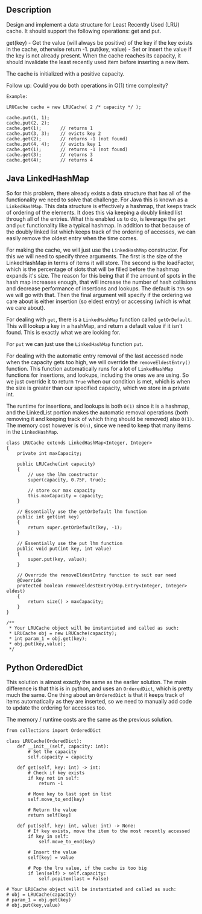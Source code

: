 ## Description

Design and implement a data structure for Least Recently Used (LRU) cache. It should support the following operations: get and put.

get(key) - Get the value (will always be positive) of the key if the key exists in the cache, otherwise return -1.
put(key, value) - Set or insert the value if the key is not already present. When the cache reaches its capacity, it should invalidate the least recently used item before inserting a new item.

The cache is initialized with a positive capacity.

Follow up:
Could you do both operations in O(1) time complexity?

```
Example:

LRUCache cache = new LRUCache( 2 /* capacity */ );

cache.put(1, 1);
cache.put(2, 2);
cache.get(1);       // returns 1
cache.put(3, 3);    // evicts key 2
cache.get(2);       // returns -1 (not found)
cache.put(4, 4);    // evicts key 1
cache.get(1);       // returns -1 (not found)
cache.get(3);       // returns 3
cache.get(4);       // returns 4
```

## Java LinkedHashMap

So for this problem, there already exists a data structure that has all of the functionality we need to solve that challenge. For Java this is known as a `LinkedHashMap`. This data structure is effectively a hashmap, that keeps track of ordering of the elements. It does this via keeping a doubly linked list through all of the entries. What this enabled us to do, is leverage the `get` and `put` functionality like a typical hashmap. In addition to that because of the doubly linked list which keeps track of the ordering of accesses, we can easily remove the oldest entry when the time comes.

For making the cache, we will just use the `LinkedHashMap` constructor. For this we will need to specify three arguments. The first is the size of the LinkedHashMap in terms of items it will store. The second is the loadFactor, which is the percentage of slots that will be filled before the hashmap expands it's size. The reason for this being that if the amount of spots in the hash map increases enough, that will increase the number of hash collisions and decrease performance of insertions and lookups. The default is `75%` so we will go with that. Then the final argument will specify if the ordering we care about is either insertion (so eldest entry) or accessing (which is what we care about).

For dealing with `get`, there is a `LinkedHashMap` function called `getOrDefault`. This will lookup a key in a hashMap, and return a default value if it isn't found. This is exactly what we are looking for.

For `put` we can just use the `LinkedHashMap` function `put`.

For dealing with the automatic entry removal of the last accessed node when the capacity gets too high, we will override the `removeEldestEntry()` function. This function automatically runs for a lot of `LinkedHashMap` functions for insertions, and lookups, including the ones we are using. So we just override it to return `True` when our condition is met, which is when the size is greater than our specified capacity, which we store in a private int.

The runtime for insertions, and lookups is both `O(1)` since it is a hashmap, and the LinkedList portion makes the automatic removal operations (both removing it and keeping track of which thing should be removed) also `O(1)`. The memory cost however is `O(n)`, since we need to keep that many items in the `LinkedHashMap`.

```
class LRUCache extends LinkedHashMap<Integer, Integer>
{
    private int maxCapacity;
    
    public LRUCache(int capacity) 
    {
        // use the lhm constructor
        super(capacity, 0.75F, true);
        
        // store our max capacity
        this.maxCapacity = capacity;
    }
    
    // Essentially use the getOrDefault lhm function
    public int get(int key) 
    {
        return super.getOrDefault(key, -1);
    }

    // Essentially use the put lhm function
    public void put(int key, int value) 
    {
        super.put(key, value);
    }
    
    // Override the removeEldestEntry function to suit our need
    @Override
    protected boolean removeEldestEntry(Map.Entry<Integer, Integer> eldest)
    {
        return size() > maxCapacity;
    }
}

/**
 * Your LRUCache object will be instantiated and called as such:
 * LRUCache obj = new LRUCache(capacity);
 * int param_1 = obj.get(key);
 * obj.put(key,value);
 */
```

## Python OrderedDict

This solution is almost exactly the same as the earlier solution. The main difference is that this is in python, and uses an `OrderedDict`, which is pretty much the same. One thing about an `OrderedDict` is that it keeps track of items automatically as they are inserted, so we need to manually add code to update the ordering for accesses too.

The memory / runtime costs are the same as the previous solution.

```
from collections import OrderedDict

class LRUCache(OrderedDict):
    def __init__(self, capacity: int):
        # Set the capacity
        self.capacity = capacity

    def get(self, key: int) -> int:
        # Check if key exists
        if key not in self:
            return -1
        
        # Move key to last spot in list
        self.move_to_end(key)
        
        # Return the value
        return self[key]

    def put(self, key: int, value: int) -> None:
        # If key exists, move the item to the most recently accessed
        if key in self:
            self.move_to_end(key)
        
        # Insert the value
        self[key] = value
        
        # Pop the lru value, if the cache is too big
        if len(self) > self.capacity:
            self.popitem(last = False)

# Your LRUCache object will be instantiated and called as such:
# obj = LRUCache(capacity)
# param_1 = obj.get(key)
# obj.put(key,value)
```